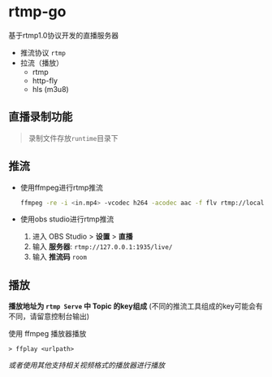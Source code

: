 # rtmp-go

基于rtmp1.0协议开发的直播服务器

- 推流协议 `rtmp`
- 拉流（播放）
    - rtmp 
    - http-fly
    - hls (m3u8)

## 直播录制功能

> 录制文件存放`runtime`目录下

## 推流

- 使用ffmpeg进行rtmp推流
    ```bash
    ffmpeg -re -i <in.mp4> -vcodec h264 -acodec aac -f flv rtmp://localhost/live/room
    ```

- 使用obs studio进行rtmp推流
    1. 进入 OBS Studio > **设置** > **直播**
    2. 输入 **服务器**: `rtmp://127.0.0.1:1935/live/`
    3. 输入 **推流码** `room`
  

## 播放

**播放地址为 `rtmp Serve` 中 Topic 的key组成** (不同的推流工具组成的key可能会有不同，请留意控制台输出)

使用 ffmpeg 播放器播放
```
> ffplay <urlpath>
```

_或者使用其他支持相关视频格式的播放器进行播放_
